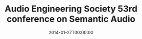 ---
acronym: 53rd Conference on Semantic Audio
date: '2014-01-27T00:00:00'
ext_url: http://www.aes.org/conferences/53/
location: London, UK
submission_date: '2013-09-15T00:00:00'
title: Audio Engineering Society 53rd conference on Semantic Audio
---